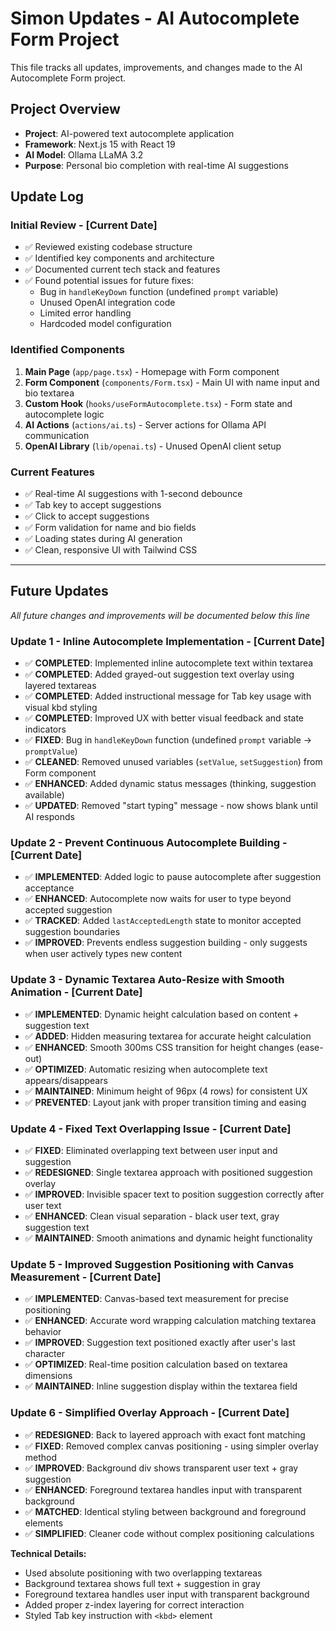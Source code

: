 # Simon Updates - AI Autocomplete Form Project

This file tracks all updates, improvements, and changes made to the AI Autocomplete Form project.

## Project Overview

- **Project**: AI-powered text autocomplete application
- **Framework**: Next.js 15 with React 19
- **AI Model**: Ollama LLaMA 3.2
- **Purpose**: Personal bio completion with real-time AI suggestions

## Update Log

### Initial Review - [Current Date]

- ✅ Reviewed existing codebase structure
- ✅ Identified key components and architecture
- ✅ Documented current tech stack and features
- ✅ Found potential issues for future fixes:
  - Bug in `handleKeyDown` function (undefined `prompt` variable)
  - Unused OpenAI integration code
  - Limited error handling
  - Hardcoded model configuration

### Identified Components

1. **Main Page** (`app/page.tsx`) - Homepage with Form component
2. **Form Component** (`components/Form.tsx`) - Main UI with name input and bio textarea
3. **Custom Hook** (`hooks/useFormAutocomplete.tsx`) - Form state and autocomplete logic
4. **AI Actions** (`actions/ai.ts`) - Server actions for Ollama API communication
5. **OpenAI Library** (`lib/openai.ts`) - Unused OpenAI client setup

### Current Features

- ✅ Real-time AI suggestions with 1-second debounce
- ✅ Tab key to accept suggestions
- ✅ Click to accept suggestions
- ✅ Form validation for name and bio fields
- ✅ Loading states during AI generation
- ✅ Clean, responsive UI with Tailwind CSS

---

## Future Updates

_All future changes and improvements will be documented below this line_

### Update 1 - Inline Autocomplete Implementation - [Current Date]

- ✅ **COMPLETED**: Implemented inline autocomplete text within textarea
- ✅ **COMPLETED**: Added grayed-out suggestion text overlay using layered textareas
- ✅ **COMPLETED**: Added instructional message for Tab key usage with visual kbd styling
- ✅ **COMPLETED**: Improved UX with better visual feedback and state indicators
- ✅ **FIXED**: Bug in `handleKeyDown` function (undefined `prompt` variable → `promptValue`)
- ✅ **CLEANED**: Removed unused variables (`setValue`, `setSuggestion`) from Form component
- ✅ **ENHANCED**: Added dynamic status messages (thinking, suggestion available)
- ✅ **UPDATED**: Removed "start typing" message - now shows blank until AI responds

### Update 2 - Prevent Continuous Autocomplete Building - [Current Date]

- ✅ **IMPLEMENTED**: Added logic to pause autocomplete after suggestion acceptance
- ✅ **ENHANCED**: Autocomplete now waits for user to type beyond accepted suggestion
- ✅ **TRACKED**: Added `lastAcceptedLength` state to monitor accepted suggestion boundaries
- ✅ **IMPROVED**: Prevents endless suggestion building - only suggests when user actively types new content

### Update 3 - Dynamic Textarea Auto-Resize with Smooth Animation - [Current Date]

- ✅ **IMPLEMENTED**: Dynamic height calculation based on content + suggestion text
- ✅ **ADDED**: Hidden measuring textarea for accurate height calculation
- ✅ **ENHANCED**: Smooth 300ms CSS transition for height changes (ease-out)
- ✅ **OPTIMIZED**: Automatic resizing when autocomplete text appears/disappears
- ✅ **MAINTAINED**: Minimum height of 96px (4 rows) for consistent UX
- ✅ **PREVENTED**: Layout jank with proper transition timing and easing

### Update 4 - Fixed Text Overlapping Issue - [Current Date]

- ✅ **FIXED**: Eliminated overlapping text between user input and suggestion
- ✅ **REDESIGNED**: Single textarea approach with positioned suggestion overlay
- ✅ **IMPROVED**: Invisible spacer text to position suggestion correctly after user text
- ✅ **ENHANCED**: Clean visual separation - black user text, gray suggestion text
- ✅ **MAINTAINED**: Smooth animations and dynamic height functionality

### Update 5 - Improved Suggestion Positioning with Canvas Measurement - [Current Date]

- ✅ **IMPLEMENTED**: Canvas-based text measurement for precise positioning
- ✅ **ENHANCED**: Accurate word wrapping calculation matching textarea behavior
- ✅ **IMPROVED**: Suggestion text positioned exactly after user's last character
- ✅ **OPTIMIZED**: Real-time position calculation based on textarea dimensions
- ✅ **MAINTAINED**: Inline suggestion display within the textarea field

### Update 6 - Simplified Overlay Approach - [Current Date]

- ✅ **REDESIGNED**: Back to layered approach with exact font matching
- ✅ **FIXED**: Removed complex canvas positioning - using simpler overlay method
- ✅ **IMPROVED**: Background div shows transparent user text + gray suggestion
- ✅ **ENHANCED**: Foreground textarea handles input with transparent background
- ✅ **MATCHED**: Identical styling between background and foreground elements
- ✅ **SIMPLIFIED**: Cleaner code without complex positioning calculations

**Technical Details:**

- Used absolute positioning with two overlapping textareas
- Background textarea shows full text + suggestion in gray
- Foreground textarea handles user input with transparent background
- Added proper z-index layering for correct interaction
- Styled Tab key instruction with `<kbd>` element
